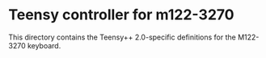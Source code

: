 # Teensy controller for m122-3270
This directory contains the Teensy++ 2.0-specific definitions for the M122-3270 keyboard.
